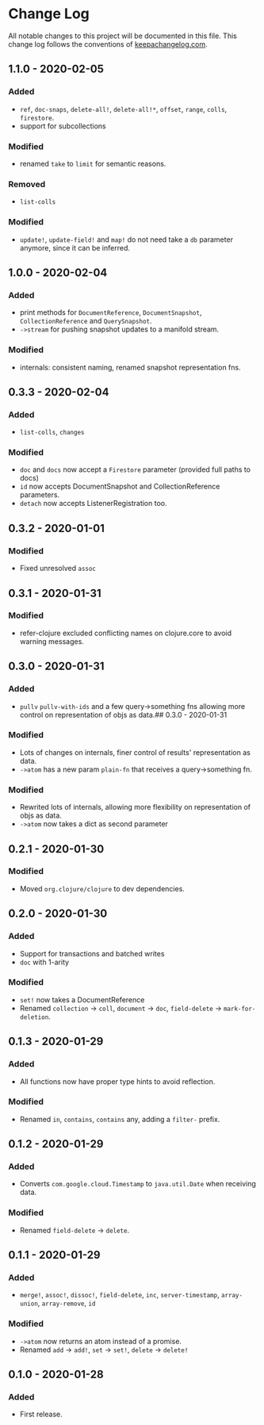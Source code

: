 # Change Log
All notable changes to this project will be documented in this file. This change log follows the conventions of [keepachangelog.com](http://keepachangelog.com/).

## 1.1.0 - 2020-02-05
### Added 
* `ref`, `doc-snaps`, `delete-all!`, `delete-all!*`, `offset`, `range`, `colls`, `firestore`.
* support for subcollections

### Modified
* renamed `take` to `limit` for semantic reasons.

### Removed
* `list-colls` 

### Modified
* `update!`, `update-field!` and `map!` do not need take a `db` parameter anymore, since
it can be inferred.

## 1.0.0 - 2020-02-04
### Added 
* print methods for `DocumentReference`, `DocumentSnapshot`, `CollectionReference` and `QuerySnapshot`.
* `->stream` for pushing snapshot updates to a manifold stream.

### Modified
* internals: consistent naming, renamed snapshot representation fns.

## 0.3.3 - 2020-02-04
### Added
* `list-colls`, `changes`

### Modified
* `doc` and `docs` now accept a `Firestore` parameter (provided full paths to docs)
* `id` now accepts DocumentSnapshot and CollectionReference parameters.
* `detach` now accepts ListenerRegistration too.

## 0.3.2 - 2020-01-01
### Modified
* Fixed unresolved `assoc`

## 0.3.1 - 2020-01-31
### Modified
* refer-clojure excluded conflicting names on clojure.core to avoid warning messages.

## 0.3.0 - 2020-01-31
### Added 
* `pullv` `pullv-with-ids` and a few query->something fns allowing more control on 
representation of objs as data.## 0.3.0 - 2020-01-31
### Modified
* Lots of changes on internals, finer control of results' representation as data.
* `->atom` has a new param `plain-fn` that receives a query->something fn.

### Modified
* Rewrited lots of internals, allowing more flexibility on representation of objs as data.
* `->atom` now takes a dict as second parameter

## 0.2.1 - 2020-01-30
### Modified
* Moved `org.clojure/clojure` to dev dependencies.

## 0.2.0 - 2020-01-30
### Added 
* Support for transactions and batched writes
* `doc` with 1-arity

### Modified
* `set!` now takes a DocumentReference
* Renamed `collection` -> `coll`, `document` -> `doc`, `field-delete` -> `mark-for-deletion`.

## 0.1.3 - 2020-01-29
### Added
* All functions now have proper type hints to avoid reflection.

### Modified
* Renamed `in`, `contains`, `contains` any, adding a `filter-` prefix.

## 0.1.2 - 2020-01-29
### Added
* Converts `com.google.cloud.Timestamp` to `java.util.Date` when receiving data.

### Modified
- Renamed `field-delete` -> `delete`.

## 0.1.1 - 2020-01-29
### Added
* `merge!`, `assoc!`, `dissoc!`, `field-delete`, `inc`, `server-timestamp`, `array-union`, `array-remove`, `id`

### Modified
- `->atom` now returns an atom instead of a promise.
- Renamed `add` -> `add!`, `set` -> `set!`, `delete` -> `delete!`

## 0.1.0 - 2020-01-28
### Added
- First release.